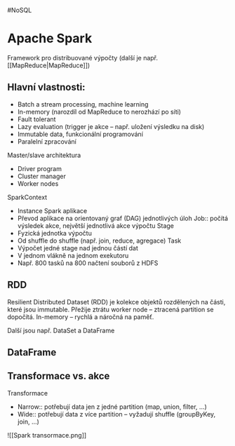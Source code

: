 #NoSQL 
# Apache Spark
Framework pro distribuované výpočty (další je např. [[MapReduce|MapReduce]])

## Hlavní vlastnosti:
- Batch a stream processing, machine learning
- In-memory (narozdíl od MapReduce to nerozhází po síti)
- Fault tolerant
- Lazy evaluation (trigger je akce – např. uložení výsledku na disk)
- Immutable data, funkcionální programování
- Paralelní zpracování

Master/slave architektura
- Driver program
- Cluster manager
- Worker nodes

SparkContext
- Instance Spark aplikace
- Převod aplikace na orientovaný graf (DAG) jednotlivých úloh
Job:: počítá výsledek akce, největší jednotlivá akce výpočtu
Stage
- Fyzická jednotka výpočtu
- Od shuffle do shuffle (např. join, reduce,  agregace)
Task
- Výpočet jedné stage nad jednou částí dat
- V jednom vlákně na jednom exekutoru
- Např. 800 tasků na 800 načtení souborů z HDFS

## RDD 
Resilient Distributed Dataset (RDD) je kolekce objektů rozdělených na části, které jsou immutable. Přežije ztrátu worker node – ztracená partition se dopočítá. In-memory – rychlá a náročná na paměť.

Další jsou např. DataSet a DataFrame

## DataFrame

## Transformace vs. akce
Transformace
- Narrow:: potřebují data jen z jedné partition (map, union, filter, …)
- Wide:: potřebují data z více partition – vyžadují shuffle (groupByKey, join, ...)

![[Spark transormace.png]]
